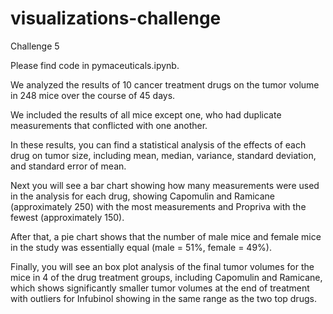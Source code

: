 # visualizations-challenge
Challenge 5

Please find code in pymaceuticals.ipynb.

We analyzed the results of 10 cancer treatment drugs on the tumor volume in 248 mice over the course of 45 days.  

We included the results of all mice except one, who had duplicate measurements that conflicted with one another.  

In these results, you can find a statistical analysis of the effects of each drug on tumor size, including mean, median, variance, standard deviation, and standard error of mean.

Next you will see a bar chart showing how many measurements were used in the analysis for each drug, showing Capomulin and Ramicane (approximately 250) with the most measurements and Propriva with the fewest (approximately 150).  

After that, a pie chart shows that the number of male mice and female mice in the study was essentially equal (male = 51%, female = 49%).

Finally, you will see an box plot analysis of the final tumor volumes for the mice in 4 of the drug treatment groups, including Capomulin and Ramicane, which shows significantly smaller tumor volumes at the end of treatment with outliers for Infubinol showing in the same range as the two top drugs.  